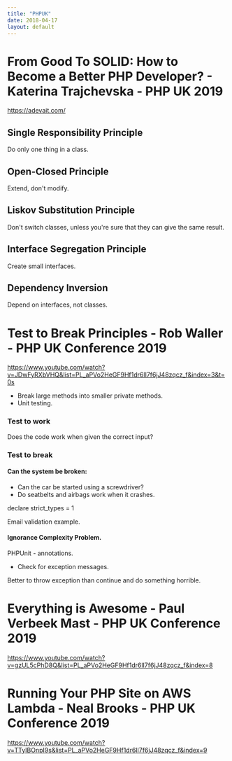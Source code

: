```yaml
---
title: "PHPUK"
date: 2018-04-17
layout: default
---
```



# From Good To SOLID: How to Become a Better PHP Developer? - Katerina Trajchevska - PHP UK 2019

https://adevait.com/

## Single Responsibility Principle
Do only one thing in a class.

## Open-Closed Principle
Extend, don't modify.

## Liskov Substitution Principle
Don't switch classes, unless you're sure that they can give the same result.

## Interface Segregation Principle
Create small interfaces.

## Dependency Inversion
Depend on interfaces, not classes.


# Test to Break Principles - Rob Waller - PHP UK Conference 2019
https://www.youtube.com/watch?v=JDwFyRXbVHQ&list=PL_aPVo2HeGF9Hf1dr6lI7f6jJ48zqcz_f&index=3&t=0s

* Break large methods into smaller private methods.
* Unit testing.

### Test to work
Does the code work when given the correct input?

### Test to break
#### Can the system be broken:
* Can the car be started using a screwdriver?
* Do seatbelts and airbags work when it crashes.

declare strict_types = 1

Email validation example.

#### Ignorance Complexity Problem.


PHPUnit - annotations.
* Check for exception messages.

 Better to throw exception than continue and do something horrible.
 
 

# Everything is Awesome - Paul Verbeek Mast - PHP UK Conference 2019
https://www.youtube.com/watch?v=gzUL5cPhD8Q&list=PL_aPVo2HeGF9Hf1dr6lI7f6jJ48zqcz_f&index=8


# Running Your PHP Site on AWS Lambda - Neal Brooks - PHP UK Conference 2019
https://www.youtube.com/watch?v=TTyIBOnpI9s&list=PL_aPVo2HeGF9Hf1dr6lI7f6jJ48zqcz_f&index=9





